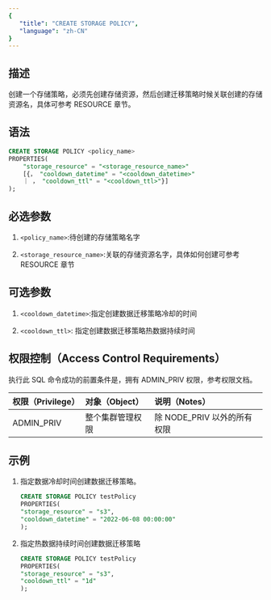 ```yaml
---
{
   "title": "CREATE STORAGE POLICY",
   "language": "zh-CN"
}
---
```


## 描述
创建一个存储策略，必须先创建存储资源，然后创建迁移策略时候关联创建的存储资源名，具体可参考 RESOURCE 章节。

## 语法

```sql
CREATE STORAGE POLICY <policy_name>
PROPERTIES(
    "storage_resource" = "<storage_resource_name>"
    [{， "cooldown_datetime" = "<cooldown_datetime>"
    ｜ ， "cooldown_ttl" = "<cooldown_ttl>"}]
);
```

## 必选参数

1. `<policy_name>`:待创建的存储策略名字

2. `<storage_resource_name>`:关联的存储资源名字，具体如何创建可参考 RESOURCE 章节

## 可选参数

1. `<cooldown_datetime>`:指定创建数据迁移策略冷却的时间

2. `<cooldown_ttl>`: 指定创建数据迁移策略热数据持续时间

## 权限控制（Access Control Requirements）

执行此 SQL 命令成功的前置条件是，拥有 ADMIN_PRIV 权限，参考权限文档。

| 权限（Privilege） | 对象（Object）   | 说明（Notes）               |
| :---------------- | :--------------- | :-------------------------- |
| ADMIN_PRIV        | 整个集群管理权限 | 除 NODE_PRIV 以外的所有权限 |

## 示例

1. 指定数据冷却时间创建数据迁移策略。

    ```sql
    CREATE STORAGE POLICY testPolicy
    PROPERTIES(
    "storage_resource" = "s3",
    "cooldown_datetime" = "2022-06-08 00:00:00"
    );
    ```

2. 指定热数据持续时间创建数据迁移策略

    ```sql
    CREATE STORAGE POLICY testPolicy
    PROPERTIES(
    "storage_resource" = "s3",
    "cooldown_ttl" = "1d"
    );
    ```